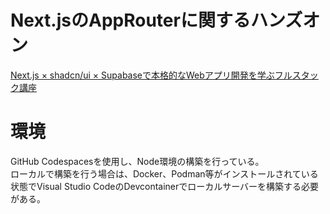 # Next.jsのAppRouterに関するハンズオン
[Next.js × shadcn/ui × Supabaseで本格的なWebアプリ開発を学ぶフルスタック講座](https://www.udemy.com/course/nextjs-shadcn-fullstack-webapp-dev/?couponCode=KEEPLEARNING)

# 環境
GitHub Codespacesを使用し、Node環境の構築を行っている。  
ローカルで構築を行う場合は、Docker、Podman等がインストールされている状態でVisual Studio CodeのDevcontainerでローカルサーバーを構築する必要がある。
